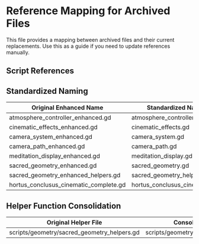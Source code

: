 # Reference Mapping for Archived Files 
 
This file provides a mapping between archived files and their current replacements. 
Use this as a guide if you need to update references manually. 
 
## Script References 
 


## Standardized Naming

| Original Enhanced Name | Standardized Name |
| --------------------- | ---------------- |
| atmosphere_controller_enhanced.gd | atmosphere_controller.gd |
| cinematic_effects_enhanced.gd | cinematic_effects.gd |
| camera_system_enhanced.gd | camera_system.gd |
| camera_path_enhanced.gd | camera_path.gd |
| meditation_display_enhanced.gd | meditation_display.gd |
| sacred_geometry_enhanced.gd | sacred_geometry.gd |
| sacred_geometry_enhanced_helpers.gd | sacred_geometry_helpers.gd |
| hortus_conclusus_cinematic_complete.gd | hortus_conclusus_cinematic.gd |
 
## Helper Function Consolidation 
 
| Original Helper File | Consolidated Into |
| ------------------- | ----------------- |
| scripts/geometry/sacred_geometry_helpers.gd | scripts/geometry/sacred_geometry.gd |
